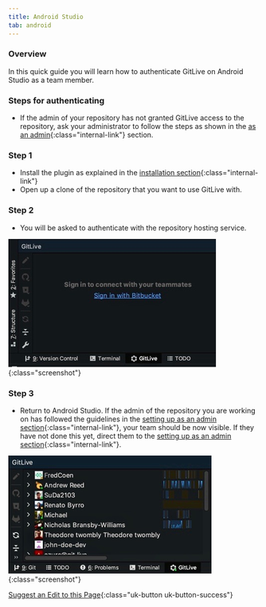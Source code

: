 ```yaml
---
title: Android Studio
tab: android
---
```


### Overview

In this quick guide you will learn how to authenticate GitLive on Android Studio as a team member.

### Steps for authenticating

* If the admin of your repository has not granted GitLive access to the repository, ask your administrator to follow the steps as shown in the [as an admin](docs/admin){:class="internal-link"} section.

### Step 1

* Install the plugin as explained in the [installation section](/){:class="internal-link"}
* Open up a clone of the repository that you want to use GitLive with.

### Step 2

* You will be asked to authenticate with the repository hosting service.

![Authenticate with repository hosting service](/uploads/android-studio-sign-in-bitbucket.jpeg "Sign in"){:class="screenshot"}

### Step 3

* Return to Android Studio. If the admin of the repository you are working on has followed the guidelines in the [setting up as an admin section](/docs/admin){:class="internal-link"}, your team should be now visible. If they have not done this yet, direct them to the [setting up as an admin section](/docs/admin){:class="internal-link"}.

![Confirm installation](/uploads/android-studio-installed.jpeg  "Confirm installation"){:class="screenshot"}


[Suggest an Edit to this Page](https://github.com/GitLiveApp/GitLive/edit/master/_sections/teammember-android-studio.md){:class="uk-button uk-button-success"}
